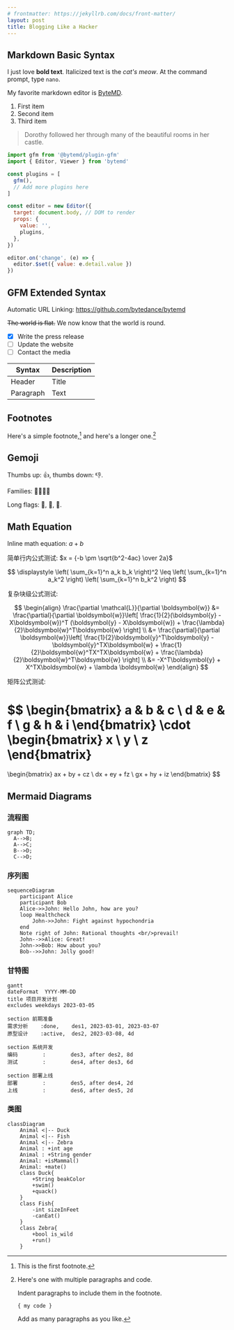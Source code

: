 ```yaml
---
# frontmatter: https://jekyllrb.com/docs/front-matter/
layout: post
title: Blogging Like a Hacker
---
```


## Markdown Basic Syntax

I just love **bold text**. Italicized text is the _cat's meow_. At the command prompt, type `nano`.

My favorite markdown editor is [ByteMD](https://github.com/bytedance/bytemd).

1. First item
2. Second item
3. Third item

> Dorothy followed her through many of the beautiful rooms in her castle.

```js
import gfm from '@bytemd/plugin-gfm'
import { Editor, Viewer } from 'bytemd'

const plugins = [
  gfm(),
  // Add more plugins here
]

const editor = new Editor({
  target: document.body, // DOM to render
  props: {
    value: '',
    plugins,
  },
})

editor.on('change', (e) => {
  editor.$set({ value: e.detail.value })
})
```

## GFM Extended Syntax

Automatic URL Linking: https://github.com/bytedance/bytemd

~~The world is flat.~~ We now know that the world is round.

- [x] Write the press release
- [ ] Update the website
- [ ] Contact the media

| Syntax    | Description |
| --------- | ----------- |
| Header    | Title       |
| Paragraph | Text        |

## Footnotes

Here's a simple footnote,[^1] and here's a longer one.[^bignote]

[^1]: This is the first footnote.
[^bignote]: Here's one with multiple paragraphs and code.

    Indent paragraphs to include them in the footnote.

    `{ my code }`

    Add as many paragraphs as you like.

## Gemoji

Thumbs up: :+1:, thumbs down: :-1:.

Families: :family_man_man_boy_boy:

Long flags: :wales:, :scotland:, :england:.

## Math Equation

Inline math equation: $a+b$

简单行内公式测试: $x = {-b \pm \sqrt{b^2-4ac} \over 2a}$

$$
\displaystyle \left( \sum_{k=1}^n a_k b_k \right)^2 \leq \left( \sum_{k=1}^n a_k^2 \right) \left( \sum_{k=1}^n b_k^2 \right)
$$

复杂块级公式测试:

$$
\begin{align}
\frac{\partial \mathcal{L}}{\partial \boldsymbol{w}} &= \frac{\partial}{\partial \boldsymbol{w}}\left[ \frac{1}{2}(\boldsymbol{y} - X\boldsymbol{w})^T (\boldsymbol{y} - X\boldsymbol{w}) + \frac{\lambda}{2}\boldsymbol{w}^T\boldsymbol{w} \right] \\
&= \frac{\partial}{\partial \boldsymbol{w}}\left[ \frac{1}{2}\boldsymbol{y}^T\boldsymbol{y} - \boldsymbol{y}^TX\boldsymbol{w} + \frac{1}{2}\boldsymbol{w}^TX^TX\boldsymbol{w} + \frac{\lambda}{2}\boldsymbol{w}^T\boldsymbol{w} \right] \\
&= -X^T\boldsymbol{y} + X^TX\boldsymbol{w} + \lambda \boldsymbol{w}
\end{align}
$$

矩阵公式测试:

$$
\begin{bmatrix}
a & b & c \\
d & e & f \\
g & h & i
\end{bmatrix}
\cdot
\begin{bmatrix}
x \\
y \\
z
\end{bmatrix}
=
\begin{bmatrix}
ax + by + cz \\
dx + ey + fz \\
gx + hy + iz
\end{bmatrix}
$$

## Mermaid Diagrams

### 流程图

```mermaid
graph TD;
  A-->B;
  A-->C;
  B-->D;
  C-->D;
```

### 序列图

```mermaid
sequenceDiagram
    participant Alice
    participant Bob
    Alice->>John: Hello John, how are you?
    loop Healthcheck
        John->>John: Fight against hypochondria
    end
    Note right of John: Rational thoughts <br/>prevail!
    John-->>Alice: Great!
    John->>Bob: How about you?
    Bob-->>John: Jolly good!
```

### 甘特图

```mermaid
gantt
dateFormat  YYYY-MM-DD
title 项目开发计划
excludes weekdays 2023-03-05

section 前期准备
需求分析    :done,    des1, 2023-03-01, 2023-03-07
原型设计    :active,  des2, 2023-03-08, 4d

section 系统开发
编码        :        des3, after des2, 8d
测试        :        des4, after des3, 6d

section 部署上线
部署        :        des5, after des4, 2d
上线        :        des6, after des5, 2d
```

### 类图

```mermaid
classDiagram
    Animal <|-- Duck
    Animal <|-- Fish
    Animal <|-- Zebra
    Animal : +int age
    Animal : +String gender
    Animal: +isMammal()
    Animal: +mate()
    class Duck{
        +String beakColor
        +swim()
        +quack()
    }
    class Fish{
        -int sizeInFeet
        -canEat()
    }
    class Zebra{
        +bool is_wild
        +run()
    }
```
